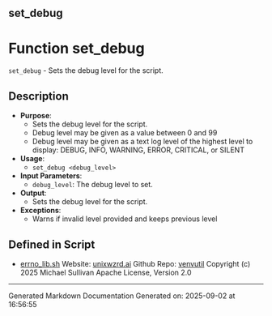 ## set_debug
# Function set_debug
`set_debug` - Sets the debug level for the script.
## Description
- **Purpose**: 
  - Sets the debug level for the script.
  - Debug level may be given as a value between 0 and 99
  - Debug level may be given as a text log level of the highest level to display:
    DEBUG, INFO, WARNING, ERROR, CRITICAL, or SILENT
- **Usage**: 
  - `set_debug <debug_level>` 
- **Input Parameters**: 
  - `debug_level`: The debug level to set.
- **Output**: 
  - Sets the debug level for the script.
- **Exceptions**: 
  - Warns if invalid level provided and keeps previous level

## Defined in Script

* [errno_lib.sh](../errno_lib_sh.md)
Website: [unixwzrd.ai](https://unixwzrd.ai)
Github Repo: [venvutil](https://github.com/unixwzrd/venvutil)
Copyright (c) 2025 Michael Sullivan
Apache License, Version 2.0

---

Generated Markdown Documentation
Generated on: 2025-09-02 at 16:56:55
